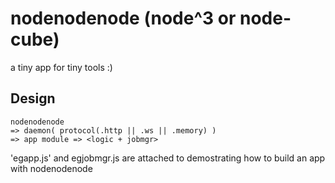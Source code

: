 # nodenodenode (node^3 or node-cube)

a tiny app for tiny tools :)

## Design

```
nodenodenode
=> daemon( protocol(.http || .ws || .memory) )
=> app module => <logic + jobmgr>
```

'egapp.js' and egjobmgr.js are attached to demostrating how to build an app with nodenodenode
